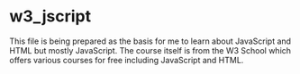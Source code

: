 # w3_jscript
This file is being prepared as the basis for me to learn about JavaScript and HTML but mostly JavaScript.
The course itself is from the W3 School which offers various courses for free including JavaScript and HTML. 

